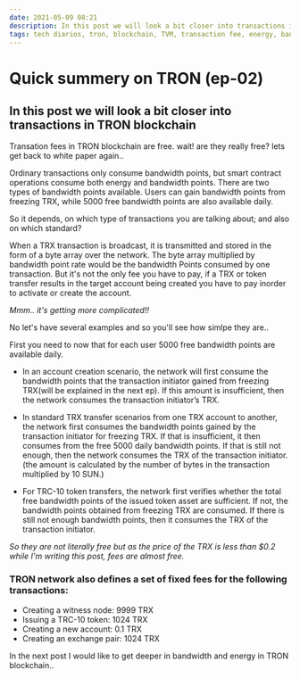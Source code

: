 ```yaml
---
date: 2021-05-09 08:21
description: In this post we will look a bit closer into transactions in TRON blockchain
tags: tech diarios, tron, blockchain, TVM, transaction fee, energy, bandwidth
---
```

# Quick summery on TRON (ep-02) 

## In this post we will look a bit closer into transactions in TRON blockchain

Transation fees in TRON blockchain are free. wait! are they really free?
lets get back to white paper again..  

Ordinary transactions only consume bandwidth points, but smart contract operations consume both energy and bandwidth points. There are two types of bandwidth points available. Users can gain bandwidth points from freezing TRX, while 5000 free bandwidth points are also available daily.

So it depends, on which type of transactions you are talking about; and also on which standard?

When a TRX transaction is broadcast, it is transmitted and stored in the form of a byte array over the network. The byte array multiplied by bandwidth point rate would be the bandwidth Points consumed by one transaction. But it's not the only fee you have to pay, if a TRX or token transfer results in the target account being created you have to pay inorder to activate or create the account.

*Mmm.. it's getting more complicated!!*  

No let's have several examples and so you'll see how simlpe they are..  

First you need to now that for each user 5000 free bandwidth points are available daily. 
 
 
- In an account creation scenario, the network will first consume the bandwidth points that the transaction initiator gained from freezing TRX(will be explained in the next ep). If this amount is insufficient, then the network consumes the transaction initiator’s TRX.  

- In standard TRX transfer scenarios from one TRX account to another, the network first consumes the bandwidth points gained by the transaction initiator for freezing TRX. If that is insufficient, it then consumes from the free 5000 daily bandwidth points. If that is still not enough, then the network consumes the TRX of the transaction initiator.(the amount is calculated by the number of bytes in the transaction multiplied by 10 SUN.)  

- For TRC-10 token transfers, the network first verifies whether the total free bandwidth points of the issued token asset are sufficient. If not, the bandwidth points obtained from freezing TRX are consumed. If there is still not enough bandwidth points, then it consumes the TRX of the transaction initiator.
  
*So they are not literally free but as the price of the TRX is less than $0.2 while I'm writing this post, fees are almost free.*

### TRON network also defines a set of fixed fees for the following transactions:  

- Creating a witness node: 9999 TRX 
- Issuing a TRC-10 token: 1024 TRX  
- Creating a new account: 0.1 TRX  
- Creating an exchange pair: 1024 TRX

In the next post I would like to get deeper in bandwidth and energy in TRON blockchain..
